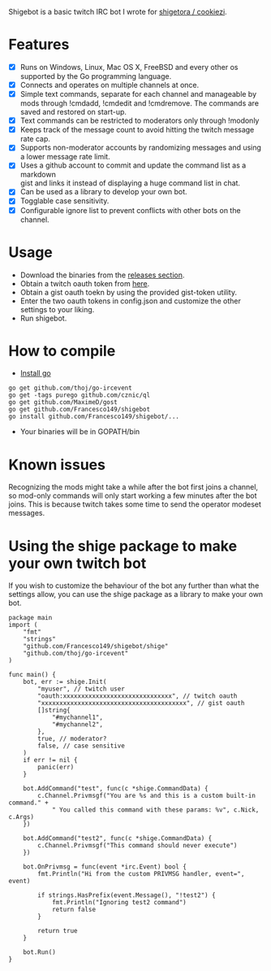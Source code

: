 Shigebot is a basic twitch IRC bot I wrote for 
[shigetora / cookiezi](http://www.twitch.tv/shigetora).

Features
================================================================================
- [x] Runs on Windows, Linux, Mac OS X, FreeBSD and every other os supported by 
      the Go programming language.
- [x] Connects and operates on multiple channels at once.
- [x] Simple text commands, separate for each channel and manageable by mods 
      through !cmdadd, !cmdedit and !cmdremove. The commands are saved and 
      restored on start-up.
- [x] Text commands can be restricted to moderators only through !modonly
- [x] Keeps track of the message count to avoid hitting the twitch message 
      rate cap.
- [x] Supports non-moderator accounts by randomizing messages and using a lower 
      message rate limit.
- [x] Uses a github account to commit and update the command list as a markdown  
      gist and links it instead of displaying a huge command list in chat.
- [x] Can be used as a library to develop your own bot.
- [x] Togglable case sensitivity.
- [x] Configurable ignore list to prevent conflicts with other bots on the 
      channel.

Usage
================================================================================
* Download the binaries from the 
  [releases section](https://github.com/Francesco149/shigebot/releases/).
* Obtain a twitch oauth token from [here](https://twitchapps.com/tmi/).
* Obtain a gist oauth toekn by using the provided gist-token utility.
* Enter the two oauth tokens in config.json and customize the other settings 
  to your liking.
* Run shigebot.

How to compile
================================================================================
* [Install go](https://golang.org/doc/install)
```
go get github.com/thoj/go-ircevent
go get -tags purego github.com/cznic/ql
go get github.com/MaximeD/gost
go get github.com/Francesco149/shigebot
go install github.com/Francesco149/shigebot/...
```
* Your binaries will be in GOPATH/bin

Known issues
================================================================================
Recognizing the mods might take a while after the bot first joins a channel, 
so mod-only commands will only start working a few minutes after the bot joins. 
This is because twitch takes some time to send the operator modeset messages.

Using the shige package to make your own twitch bot
================================================================================
If you wish to customize the behaviour of the bot any further than what the 
settings allow, you can use the shige package as a library to make your own bot.

```
package main
import (
	"fmt"
	"strings"
	"github.com/Francesco149/shigebot/shige"
	"github.com/thoj/go-ircevent"
)

func main() {
	bot, err := shige.Init(
		"myuser", // twitch user
		"oauth:xxxxxxxxxxxxxxxxxxxxxxxxxxxxxx", // twitch oauth
		"xxxxxxxxxxxxxxxxxxxxxxxxxxxxxxxxxxxxxxxx", // gist oauth
		[]string{
			"#mychannel1", 
			"#mychannel2", 
		}, 
		true, // moderator?
		false, // case sensitive
	)
	if err != nil {
		panic(err)
	}

	bot.AddCommand("test", func(c *shige.CommandData) {
		c.Channel.Privmsgf("You are %s and this is a custom built-in command." +
			" You called this command with these params: %v", c.Nick, c.Args)
	})

	bot.AddCommand("test2", func(c *shige.CommandData) {
		c.Channel.Privmsgf("This command should never execute")
	})

	bot.OnPrivmsg = func(event *irc.Event) bool {
		fmt.Println("Hi from the custom PRIVMSG handler, event=", event)

		if strings.HasPrefix(event.Message(), "!test2") {
			fmt.Println("Ignoring test2 command")
			return false
		}

		return true
	}

	bot.Run()
}
```
